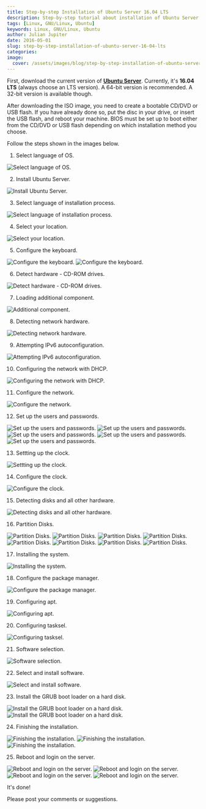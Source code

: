 ```yaml
---
title: Step-by-step Installation of Ubuntu Server 16.04 LTS
description: Step-by-step tutorial about installation of Ubuntu Server 16.04 LTS.
tags: [Linux, GNU/Linux, Ubuntu]
keywords: Linux, GNU/Linux, Ubuntu
author: Julian Jupiter
date: 2016-05-01
slug: step-by-step-installation-of-ubuntu-server-16-04-lts
categories:
image:
  cover: /assets/images/blog/step-by-step-installation-of-ubuntu-server-16-04-lts/cover.png
---
```


First, download the current version of **[Ubuntu Server](http://www.ubuntu.com)**. Currently, it's **16.04 LTS** (always choose an LTS version). A 64-bit version is recommended. A 32-bit version is available though.

After downloading the ISO image, you need to create a bootable CD/DVD or USB flash. If you have already done so, put the disc in your drive, or insert the USB flash, and reboot your machine. BIOS must be set up to boot either from the CD/DVD or USB flash depending on which installation method you choose.

Follow the steps shown in the images below.

1. Select language of OS.

<img class="img-fluid" src="/assets/images/blog/step-by-step-installation-of-ubuntu-server-16-04-lts/1.png" alt="Select language of OS.">

2. Install Ubuntu Server.

<img class="img-fluid" src="/assets/images/blog/step-by-step-installation-of-ubuntu-server-16-04-lts/2.png" alt="Install Ubuntu Server.">

3. Select language of installation process.

<img class="img-fluid" src="/assets/images/blog/step-by-step-installation-of-ubuntu-server-16-04-lts/3.png" alt="Select language of installation process.">

4. Select your location.

<img class="img-fluid" src="/assets/images/blog/step-by-step-installation-of-ubuntu-server-16-04-lts/4.png" alt="Select your location.">

5. Configure the keyboard.

<img class="img-fluid" src="/assets/images/blog/step-by-step-installation-of-ubuntu-server-16-04-lts/5a.png" alt="Configure the keyboard.">

<img class="img-fluid" src="/assets/images/blog/step-by-step-installation-of-ubuntu-server-16-04-lts/5b.png" alt="Configure the keyboard.">

6. Detect hardware - CD-ROM drives.

<img class="img-fluid" src="/assets/images/blog/step-by-step-installation-of-ubuntu-server-16-04-lts/6.png" alt="Detect hardware - CD-ROM drives.">

7. Loading additional component.

<img class="img-fluid" src="/assets/images/blog/step-by-step-installation-of-ubuntu-server-16-04-lts/7.png" alt="Additional component.">

8. Detecting network hardware.

<img class="img-fluid" src="/assets/images/blog/step-by-step-installation-of-ubuntu-server-16-04-lts/8.png" alt="Detecting network hardware.">

9. Attempting IPv6 autoconfiguration.

<img class="img-fluid" src="/assets/images/blog/step-by-step-installation-of-ubuntu-server-16-04-lts/9.png" alt="Attempting IPv6 autoconfiguration.">

10. Configuring the network with DHCP.

<img class="img-fluid" src="/assets/images/blog/step-by-step-installation-of-ubuntu-server-16-04-lts/10.png" alt="Configuring the network with DHCP.">

11. Configure the network.

<img class="img-fluid" src="/assets/images/blog/step-by-step-installation-of-ubuntu-server-16-04-lts/11.png" alt="Configure the network.">

12. Set up the users and passwords.

<img class="img-fluid" src="/assets/images/blog/step-by-step-installation-of-ubuntu-server-16-04-lts/12a.png" alt="Set up the users and passwords.">

<img class="img-fluid" src="/assets/images/blog/step-by-step-installation-of-ubuntu-server-16-04-lts/12b.png" alt="Set up the users and passwords.">

<img class="img-fluid" src="/assets/images/blog/step-by-step-installation-of-ubuntu-server-16-04-lts/12c.png" alt="Set up the users and passwords.">

<img class="img-fluid" src="/assets/images/blog/step-by-step-installation-of-ubuntu-server-16-04-lts/12d.png" alt="Set up the users and passwords.">

<img class="img-fluid" src="/assets/images/blog/step-by-step-installation-of-ubuntu-server-16-04-lts/12e.png" alt="Set up the users and passwords.">

13. Settting up the clock.

<img class="img-fluid" src="/assets/images/blog/step-by-step-installation-of-ubuntu-server-16-04-lts/13.png" alt="Settting up the clock.">

14. Configure the clock.

<img class="img-fluid" src="/assets/images/blog/step-by-step-installation-of-ubuntu-server-16-04-lts/14.png" alt="Configure the clock.">

15. Detecting disks and all other hardware.

<img class="img-fluid" src="/assets/images/blog/step-by-step-installation-of-ubuntu-server-16-04-lts/15.png" alt="Detecting disks and all other hardware.">

16. Partition Disks.

<img class="img-fluid" src="/assets/images/blog/step-by-step-installation-of-ubuntu-server-16-04-lts/16a.png" alt="Partition Disks.">

<img class="img-fluid" src="/assets/images/blog/step-by-step-installation-of-ubuntu-server-16-04-lts/16b.png" alt="Partition Disks.">

<img class="img-fluid" src="/assets/images/blog/step-by-step-installation-of-ubuntu-server-16-04-lts/16c.png" alt="Partition Disks.">

<img class="img-fluid" src="/assets/images/blog/step-by-step-installation-of-ubuntu-server-16-04-lts/16d.png" alt="Partition Disks.">

<img class="img-fluid" src="/assets/images/blog/step-by-step-installation-of-ubuntu-server-16-04-lts/16e.png" alt="Partition Disks.">

<img class="img-fluid" src="/assets/images/blog/step-by-step-installation-of-ubuntu-server-16-04-lts/16f.png" alt="Partition Disks.">

<img class="img-fluid" src="/assets/images/blog/step-by-step-installation-of-ubuntu-server-16-04-lts/16g.png" alt="Partition Disks.">

<img class="img-fluid" src="/assets/images/blog/step-by-step-installation-of-ubuntu-server-16-04-lts/16h.png" alt="Partition Disks.">

17. Installing the system.

<img class="img-fluid" src="/assets/images/blog/step-by-step-installation-of-ubuntu-server-16-04-lts/17.png" alt="Installing the system.">

18. Configure the package manager.

<img class="img-fluid" src="/assets/images/blog/step-by-step-installation-of-ubuntu-server-16-04-lts/18.png" alt="Configure the package manager.">

19. Configuring apt.

<img class="img-fluid" src="/assets/images/blog/step-by-step-installation-of-ubuntu-server-16-04-lts/19.png" alt="Configuring apt.">

20. Configuring tasksel.

<img class="img-fluid" src="/assets/images/blog/step-by-step-installation-of-ubuntu-server-16-04-lts/20.png" alt="Configuring tasksel.">

21. Software selection.

<img class="img-fluid" src="/assets/images/blog/step-by-step-installation-of-ubuntu-server-16-04-lts/21.png" alt="Software selection.">

22. Select and install software.

<img class="img-fluid" src="/assets/images/blog/step-by-step-installation-of-ubuntu-server-16-04-lts/22.png" alt="Select and install software.">

23. Install the GRUB boot loader on a hard disk.

<img class="img-fluid" src="/assets/images/blog/step-by-step-installation-of-ubuntu-server-16-04-lts/23a.png" alt="Install the GRUB boot loader on a hard disk.">

<img class="img-fluid" src="/assets/images/blog/step-by-step-installation-of-ubuntu-server-16-04-lts/23b.png" alt="Install the GRUB boot loader on a hard disk.">

24. Finishing the installation.

<img class="img-fluid" src="/assets/images/blog/step-by-step-installation-of-ubuntu-server-16-04-lts/24a.png" alt="Finishing the installation.">

<img class="img-fluid" src="/assets/images/blog/step-by-step-installation-of-ubuntu-server-16-04-lts/24b.png" alt="Finishing the installation.">

<img class="img-fluid" src="/assets/images/blog/step-by-step-installation-of-ubuntu-server-16-04-lts/24c.png" alt="Finishing the installation.">

25. Reboot and login on the server.

<img class="img-fluid" src="/assets/images/blog/step-by-step-installation-of-ubuntu-server-16-04-lts/25a.png" alt="Reboot and login on the server.">

<img class="img-fluid" src="/assets/images/blog/step-by-step-installation-of-ubuntu-server-16-04-lts/25b.png" alt="Reboot and login on the server.">

<img class="img-fluid" src="/assets/images/blog/step-by-step-installation-of-ubuntu-server-16-04-lts/25c.png" alt="Reboot and login on the server.">

<img class="img-fluid" src="/assets/images/blog/step-by-step-installation-of-ubuntu-server-16-04-lts/25d.png" alt="Reboot and login on the server.">

It's done!

Please post your comments or suggestions.
